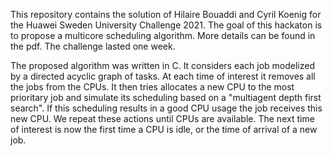 This repository contains the solution of Hilaire Bouaddi and Cyril Koenig for the Huawei Sweden University Challenge 2021.
The goal of this hackaton is to propose a multicore scheduling algorithm. More details can be found in the pdf.
The challenge lasted one week.

The proposed algorithm was written in C. It considers each job modelized by a directed acyclic graph of tasks. At each time of interest it removes all the jobs from the CPUs. It then tries allocates a new CPU to the most prioritary job and simulate
its scheduling based on a "multiagent depth first search". If this scheduling results in a good CPU usage the job receives this new CPU. We repeat these actions until CPUs are available.
The next time of interest is now the first time a CPU is idle, or the time of arrival of a new job.


